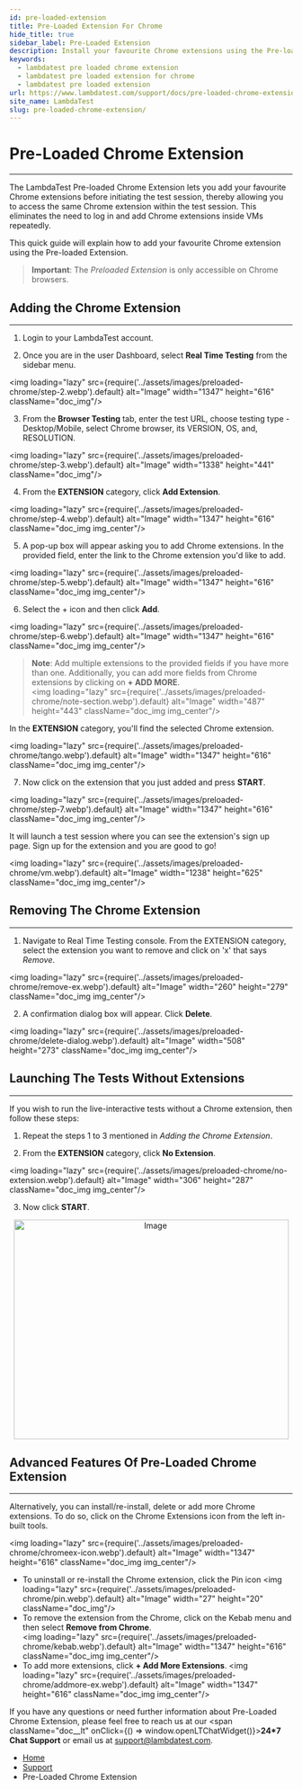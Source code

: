 ```yaml
---
id: pre-loaded-extension
title: Pre-Loaded Extension For Chrome
hide_title: true
sidebar_label: Pre-Loaded Extension
description: Install your favourite Chrome extensions using the Pre-loaded Extension feature before launching the test session. Eliminate the hassle of repetitively installing Chrome extensions inside VMs.
keywords:
  - lambdatest pre loaded chrome extension
  - lambdatest pre loaded extension for chrome 
  - lambdatest pre loaded extension
url: https://www.lambdatest.com/support/docs/pre-loaded-chrome-extension/
site_name: LambdaTest
slug: pre-loaded-chrome-extension/
---
```


<script type="application/ld+json"
      dangerouslySetInnerHTML={{ __html: JSON.stringify({
       "@context": "https://schema.org",
        "@type": "BreadcrumbList",
        "itemListElement": [{
          "@type": "ListItem",
          "position": 1,
          "name": "Home",
          "item": "https://www.lambdatest.com"
        },{
          "@type": "ListItem",
          "position": 2,
          "name": "Support",
          "item": "https://www.lambdatest.com/support/docs/"
        },{
          "@type": "ListItem",
          "position": 3,
          "name": "Pre-Loaded Chrome Extension",
          "item": "https://www.lambdatest.com/support/docs/pre-loaded-chrome-extension/"
        }]
      })
    }}
></script>

# Pre-Loaded Chrome Extension
***

The LambdaTest Pre-loaded Chrome Extension lets you add your favourite Chrome extensions before initiating the test session, thereby allowing you to access the same Chrome extension within the test session. This eliminates the need to log in and add Chrome extensions inside VMs repeatedly. 

This quick guide will explain how to add your favourite Chrome extension using the Pre-loaded Extension.

>**Important**: The *Preloaded Extension* is only accessible on Chrome browsers.

## Adding the Chrome Extension
***

1. Login to your LambdaTest account. 

2. Once you are in the user Dashboard, select **Real Time Testing** from the sidebar menu.

<img loading="lazy" src={require('../assets/images/preloaded-chrome/step-2.webp').default} alt="Image" width="1347" height="616"  className="doc_img"/>

3. From the **Browser Testing** tab, enter the test URL, choose testing type - Desktop/Mobile, select Chrome browser, its VERSION, OS, and, RESOLUTION.

<img loading="lazy" src={require('../assets/images/preloaded-chrome/step-3.webp').default} alt="Image" width="1338" height="441"  className="doc_img"/>

4. From the **EXTENSION** category, click **Add Extension**.

<img loading="lazy" src={require('../assets/images/preloaded-chrome/step-4.webp').default} alt="Image" width="1347" height="616"  className="doc_img img_center"/>

5. A pop-up box will appear asking you to add Chrome extensions. In the provided field, enter the link to the Chrome extension you'd like to add.

<img loading="lazy" src={require('../assets/images/preloaded-chrome/step-5.webp').default} alt="Image" width="1347" height="616"  className="doc_img img_center"/>

6. Select the + icon and then click **Add**.

<img loading="lazy" src={require('../assets/images/preloaded-chrome/step-6.webp').default} alt="Image" width="1347" height="616"  className="doc_img img_center"/>

>**Note**: Add multiple extensions to the provided fields if you have more than one. Additionally, you can add more fields from Chrome extensions by clicking on **+ ADD MORE**.<br/>
<img loading="lazy" src={require('../assets/images/preloaded-chrome/note-section.webp').default} alt="Image" width="487" height="443"  className="doc_img img_center"/>

In the **EXTENSION** category, you'll find the selected Chrome extension.

<img loading="lazy" src={require('../assets/images/preloaded-chrome/tango.webp').default} alt="Image" width="1347" height="616"  className="doc_img img_center"/>

7. Now click on the extension that you just added and press **START**.

<img loading="lazy" src={require('../assets/images/preloaded-chrome/step-7.webp').default} alt="Image" width="1347" height="616"  className="doc_img img_center"/>

It will launch a test session where you can see the extension's sign up page. Sign up for the extension and you are good to go!

<img loading="lazy" src={require('../assets/images/preloaded-chrome/vm.webp').default} alt="Image" width="1238" height="625"  className="doc_img img_center"/>


## Removing The Chrome Extension
***

1. Navigate to Real Time Testing console. From the EXTENSION category, select the extension you want to remove and click on 'x' that says *Remove*.

<img loading="lazy" src={require('../assets/images/preloaded-chrome/remove-ex.webp').default} alt="Image" width="260" height="279" className="doc_img img_center"/><br/>

2. A confirmation dialog box will appear. Click **Delete**.

<img loading="lazy" src={require('../assets/images/preloaded-chrome/delete-dialog.webp').default} alt="Image" width="508" height="273"  className="doc_img img_center"/><br/>

## Launching The Tests Without Extensions
***

If you wish to run the live-interactive tests without a Chrome extension, then follow these steps:

1. Repeat the steps 1 to 3 mentioned in *Adding the Chrome Extension*.

2. From the **EXTENSION** category, click **No Extension**.

<img loading="lazy" src={require('../assets/images/preloaded-chrome/no-extension.webp').default} alt="Image" width="306" height="287"  className="doc_img img_center"/><br/>

3. Now click **START**.

<center><img loading="lazy" src={require('../assets/images/preloaded-chrome/noextension.webp').default} alt="Image" width="489" height="391"  className="doc_img img_center"/><br/></center>

## Advanced Features Of Pre-Loaded Chrome Extension
***

Alternatively, you can install/re-install, delete or add more Chrome extensions. To do so, click on the Chrome Extensions icon from the left in-built tools.

<img loading="lazy" src={require('../assets/images/preloaded-chrome/chromeex-icon.webp').default} alt="Image" width="1347" height="616"  className="doc_img img_center"/>

* To uninstall or re-install the Chrome extension, click the Pin icon <img loading="lazy" src={require('../assets/images/preloaded-chrome/pin.webp').default} alt="Image" width="27" height="20"  className="doc_img"/><br/>
* To remove the extension from the Chrome, click on the Kebab menu and then select **Remove from Chrome**.<br/>
<img loading="lazy" src={require('../assets/images/preloaded-chrome/kebab.webp').default} alt="Image" width="1347" height="616"  className="doc_img img_center"/><br/>
* To add more extensions, click **+ Add More Extensions**.
<img loading="lazy" src={require('../assets/images/preloaded-chrome/addmore-ex.webp').default} alt="Image" width="1347" height="616"  className="doc_img img_center"/><br/>

>
If you have any questions or need further information about Pre-Loaded Chrome Extension, please feel free to reach us at our <span className="doc__lt" onClick={() => window.openLTChatWidget()}>**24*7 Chat Support**</span> or email us at [support@lambdatest.com](mailto:support@lambdatest.com). <br />

<nav aria-label="breadcrumbs">
  <ul className="breadcrumbs">
    <li className="breadcrumbs__item">
      <a className="breadcrumbs__link" href="https://www.lambdatest.com">
        Home
      </a>
    </li>
    <li className="breadcrumbs__item">
      <a className="breadcrumbs__link" target="_self" href="https://www.lambdatest.com/support/docs/">
        Support
      </a>
    </li>
    <li className="breadcrumbs__item breadcrumbs__item--active">
      <span className="breadcrumbs__link">
        Pre-Loaded Chrome Extension
      </span>
    </li>
  </ul>
</nav>


